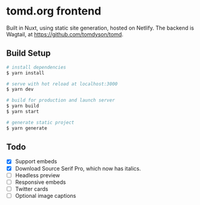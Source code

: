 # tomd.org frontend

Built in Nuxt, using static site generation, hosted on Netlify. The backend is Wagtail, at https://github.com/tomdyson/tomd.

## Build Setup

```bash
# install dependencies
$ yarn install

# serve with hot reload at localhost:3000
$ yarn dev

# build for production and launch server
$ yarn build
$ yarn start

# generate static project
$ yarn generate
```

## Todo
- [x] Support embeds
- [x] Download Source Serif Pro, which now has italics.
- [ ] Headless preview
- [ ] Responsive embeds
- [ ] Twitter cards
- [ ] Optional image captions